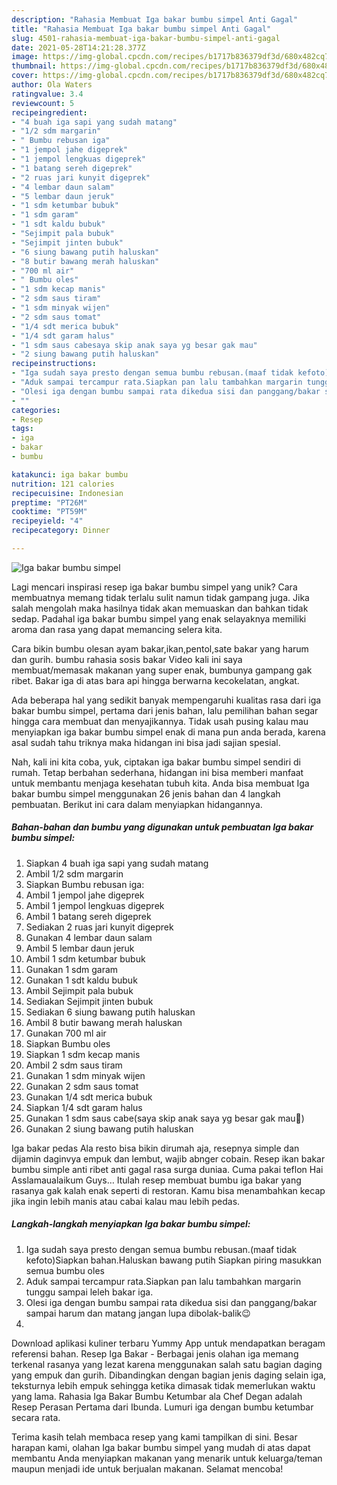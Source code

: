 ```yaml
---
description: "Rahasia Membuat Iga bakar bumbu simpel Anti Gagal"
title: "Rahasia Membuat Iga bakar bumbu simpel Anti Gagal"
slug: 4501-rahasia-membuat-iga-bakar-bumbu-simpel-anti-gagal
date: 2021-05-28T14:21:28.377Z
image: https://img-global.cpcdn.com/recipes/b1717b836379df3d/680x482cq70/iga-bakar-bumbu-simpel-foto-resep-utama.jpg
thumbnail: https://img-global.cpcdn.com/recipes/b1717b836379df3d/680x482cq70/iga-bakar-bumbu-simpel-foto-resep-utama.jpg
cover: https://img-global.cpcdn.com/recipes/b1717b836379df3d/680x482cq70/iga-bakar-bumbu-simpel-foto-resep-utama.jpg
author: Ola Waters
ratingvalue: 3.4
reviewcount: 5
recipeingredient:
- "4 buah iga sapi yang sudah matang"
- "1/2 sdm margarin"
- " Bumbu rebusan iga"
- "1 jempol jahe digeprek"
- "1 jempol lengkuas digeprek"
- "1 batang sereh digeprek"
- "2 ruas jari kunyit digeprek"
- "4 lembar daun salam"
- "5 lembar daun jeruk"
- "1 sdm ketumbar bubuk"
- "1 sdm garam"
- "1 sdt kaldu bubuk"
- "Sejimpit pala bubuk"
- "Sejimpit jinten bubuk"
- "6 siung bawang putih haluskan"
- "8 butir bawang merah haluskan"
- "700 ml air"
- " Bumbu oles"
- "1 sdm kecap manis"
- "2 sdm saus tiram"
- "1 sdm minyak wijen"
- "2 sdm saus tomat"
- "1/4 sdt merica bubuk"
- "1/4 sdt garam halus"
- "1 sdm saus cabesaya skip anak saya yg besar gak mau"
- "2 siung bawang putih haluskan"
recipeinstructions:
- "Iga sudah saya presto dengan semua bumbu rebusan.(maaf tidak kefoto)Siapkan bahan.Haluskan bawang putih Siapkan piring masukkan semua bumbu oles"
- "Aduk sampai tercampur rata.Siapkan pan lalu tambahkan margarin tunggu sampai leleh bakar iga."
- "Olesi iga dengan bumbu sampai rata dikedua sisi dan panggang/bakar sampai harum dan matang jangan lupa dibolak-balik😉"
- ""
categories:
- Resep
tags:
- iga
- bakar
- bumbu

katakunci: iga bakar bumbu 
nutrition: 121 calories
recipecuisine: Indonesian
preptime: "PT26M"
cooktime: "PT59M"
recipeyield: "4"
recipecategory: Dinner

---
```



![Iga bakar bumbu simpel](https://img-global.cpcdn.com/recipes/b1717b836379df3d/680x482cq70/iga-bakar-bumbu-simpel-foto-resep-utama.jpg)

Lagi mencari inspirasi resep iga bakar bumbu simpel yang unik? Cara membuatnya memang tidak terlalu sulit namun tidak gampang juga. Jika salah mengolah maka hasilnya tidak akan memuaskan dan bahkan tidak sedap. Padahal iga bakar bumbu simpel yang enak selayaknya memiliki aroma dan rasa yang dapat memancing selera kita.

Cara bikin bumbu olesan ayam bakar,ikan,pentol,sate bakar yang harum dan gurih. bumbu rahasia sosis bakar Video kali ini saya membuat/memasak makanan yang super enak, bumbunya gampang gak ribet. Bakar iga di atas bara api hingga berwarna kecokelatan, angkat.

Ada beberapa hal yang sedikit banyak mempengaruhi kualitas rasa dari iga bakar bumbu simpel, pertama dari jenis bahan, lalu pemilihan bahan segar hingga cara membuat dan menyajikannya. Tidak usah pusing kalau mau menyiapkan iga bakar bumbu simpel enak di mana pun anda berada, karena asal sudah tahu triknya maka hidangan ini bisa jadi sajian spesial.


Nah, kali ini kita coba, yuk, ciptakan iga bakar bumbu simpel sendiri di rumah. Tetap berbahan sederhana, hidangan ini bisa memberi manfaat untuk membantu menjaga kesehatan tubuh kita. Anda bisa membuat Iga bakar bumbu simpel menggunakan 26 jenis bahan dan 4 langkah pembuatan. Berikut ini cara dalam menyiapkan hidangannya.

<!--inarticleads1-->

##### Bahan-bahan dan bumbu yang digunakan untuk pembuatan Iga bakar bumbu simpel:

1. Siapkan 4 buah iga sapi yang sudah matang
1. Ambil 1/2 sdm margarin
1. Siapkan  Bumbu rebusan iga:
1. Ambil 1 jempol jahe digeprek
1. Ambil 1 jempol lengkuas digeprek
1. Ambil 1 batang sereh digeprek
1. Sediakan 2 ruas jari kunyit digeprek
1. Gunakan 4 lembar daun salam
1. Ambil 5 lembar daun jeruk
1. Ambil 1 sdm ketumbar bubuk
1. Gunakan 1 sdm garam
1. Gunakan 1 sdt kaldu bubuk
1. Ambil Sejimpit pala bubuk
1. Sediakan Sejimpit jinten bubuk
1. Sediakan 6 siung bawang putih haluskan
1. Ambil 8 butir bawang merah haluskan
1. Gunakan 700 ml air
1. Siapkan  Bumbu oles
1. Siapkan 1 sdm kecap manis
1. Ambil 2 sdm saus tiram
1. Gunakan 1 sdm minyak wijen
1. Gunakan 2 sdm saus tomat
1. Gunakan 1/4 sdt merica bubuk
1. Siapkan 1/4 sdt garam halus
1. Gunakan 1 sdm saus cabe(saya skip anak saya yg besar gak mau😬)
1. Gunakan 2 siung bawang putih haluskan


Iga bakar pedas Ala resto bisa bikin dirumah aja, resepnya simple dan dijamin daginvya empuk dan lembut, wajib abnger cobain. Resep ikan bakar bumbu simple anti ribet anti gagal rasa surga duniaa. Cuma pakai teflon Hai Asslamaualaikum Guys… Itulah resep membuat bumbu iga bakar yang rasanya gak kalah enak seperti di restoran. Kamu bisa menambahkan kecap jika ingin lebih manis atau cabai kalau mau lebih pedas. 

<!--inarticleads2-->

##### Langkah-langkah menyiapkan Iga bakar bumbu simpel:

1. Iga sudah saya presto dengan semua bumbu rebusan.(maaf tidak kefoto)Siapkan bahan.Haluskan bawang putih Siapkan piring masukkan semua bumbu oles
1. Aduk sampai tercampur rata.Siapkan pan lalu tambahkan margarin tunggu sampai leleh bakar iga.
1. Olesi iga dengan bumbu sampai rata dikedua sisi dan panggang/bakar sampai harum dan matang jangan lupa dibolak-balik😉
1. 


Download aplikasi kuliner terbaru Yummy App untuk mendapatkan beragam referensi bahan. Resep Iga Bakar - Berbagai jenis olahan iga memang terkenal rasanya yang lezat karena menggunakan salah satu bagian daging yang empuk dan gurih. Dibandingkan dengan bagian jenis daging selain iga, teksturnya lebih empuk sehingga ketika dimasak tidak memerlukan waktu yang lama. Rahasia Iga Bakar Bumbu Ketumbar ala Chef Degan adalah Resep Perasan Pertama dari Ibunda. Lumuri iga dengan bumbu ketumbar secara rata. 

Terima kasih telah membaca resep yang kami tampilkan di sini. Besar harapan kami, olahan Iga bakar bumbu simpel yang mudah di atas dapat membantu Anda menyiapkan makanan yang menarik untuk keluarga/teman maupun menjadi ide untuk berjualan makanan. Selamat mencoba!
